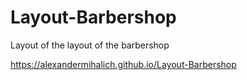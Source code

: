 # Layout-Barbershop

Layout of the layout of the barbershop

https://alexandermihalich.github.io/Layout-Barbershop
